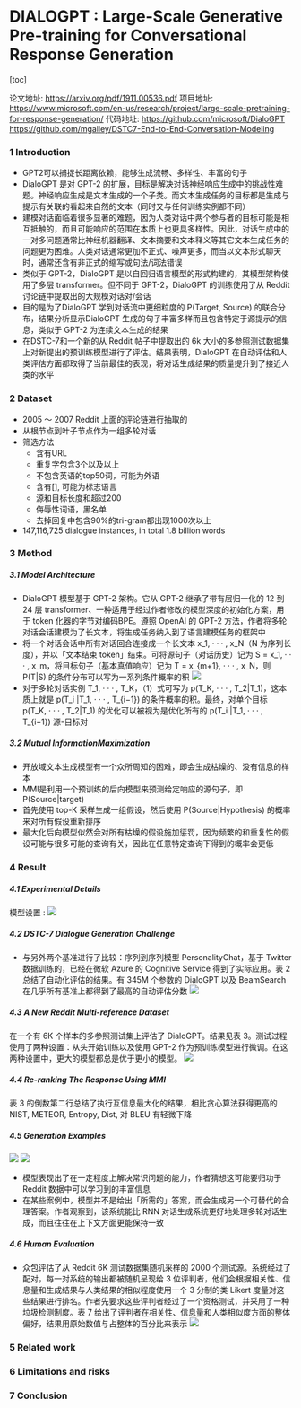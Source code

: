 # DIALOGPT : Large-Scale Generative Pre-training for Conversational Response Generation
[toc]

论文地址: https://arxiv.org/pdf/1911.00536.pdf
项目地址: https://www.microsoft.com/en-us/research/project/large-scale-pretraining-for-response-generation/
代码地址: https://github.com/microsoft/DialoGPT
https://github.com/mgalley/DSTC7-End-to-End-Conversation-Modeling

### 1 Introduction
- GPT2可以捕捉长距离依赖，能够生成流畅、多样性、丰富的句子
- DialoGPT 是对 GPT-2 的扩展，目标是解决对话神经响应生成中的挑战性难题。神经响应生成是文本生成的一个子类。而文本生成任务的目标都是生成与提示有关联的看起来自然的文本（同时又与任何训练实例都不同）
- 建模对话面临着很多显著的难题，因为人类对话中两个参与者的目标可能是相互抵触的，而且可能响应的范围在本质上也更具多样性。因此，对话生成中的一对多问题通常比神经机器翻译、文本摘要和文本释义等其它文本生成任务的问题更为困难。人类对话通常更加不正式、噪声更多，而当以文本形式聊天时，通常还含有非正式的缩写或句法/词法错误
- 类似于 GPT-2，DialoGPT 是以自回归语言模型的形式构建的，其模型架构使用了多层 transformer。但不同于 GPT-2，DialoGPT 的训练使用了从 Reddit 讨论链中提取出的大规模对话对/会话
- 目的是为了DialoGPT 学到对话流中更细粒度的 P(Target, Source) 的联合分布，结果分析显示DialoGPT 生成的句子丰富多样而且包含特定于源提示的信息，类似于 GPT-2 为连续文本生成的结果
- 在DSTC-7和一个新的从 Reddit 帖子中提取出的 6k 大小的多参照测试数据集上对新提出的预训练模型进行了评估。结果表明，DialoGPT 在自动评估和人类评估方面都取得了当前最佳的表现，将对话生成结果的质量提升到了接近人类的水平

### 2 Dataset
- 2005 ～ 2007 Reddit 上面的评论链进行抽取的
- 从根节点到叶子节点作为一组多轮对话
- 筛选方法
    - 含有URL
    - 重复字包含3个以及以上
    - 不包含英语的top50词，可能为外语
    - 含有[], 可能为标志语言
    - 源和目标长度和超过200
    - 侮辱性词语，黑名单
    - 去掉回复中包含90%的tri-gram都出现1000次以上
-  147,116,725 dialogue instances, in total 1.8 billion words

### 3 Method
##### 3.1 Model Architecture
- DialoGPT 模型基于 GPT-2 架构。它从 GPT-2 继承了带有层归一化的 12 到 24 层 transformer、一种适用于经过作者修改的模型深度的初始化方案，用于 token 化器的字节对编码BPE。遵照 OpenAI 的 GPT-2 方法，作者将多轮对话会话建模为了长文本，将生成任务纳入到了语言建模任务的框架中
- 将一个对话会话中所有对话回合连接成一个长文本 x_1, · · · , x_N（N 为序列长度），并以「文本结束 token」结束。可将源句子（对话历史）记为 S = x_1, · · · , x_m，将目标句子（基本真值响应）记为 T = x_{m+1}, · · · , x_N，则 P(T|S) 的条件分布可以写为一系列条件概率的积
![](../../images/d0001/192005021531501.png)
- 对于多轮对话实例 T_1, · · · , T_K，（1）式可写为 p(T_K, · · · , T_2|T_1)，这本质上就是 p(T_i |T_1, · · · , T_{i−1}) 的条件概率的积。最终，对单个目标 p(T_K, · · · , T_2|T_1) 的优化可以被视为是优化所有的 p(T_i |T_1, · · · , T_{i−1}) 源-目标对

##### 3.2 Mutual InformationMaximization
- 开放域文本生成模型有一个众所周知的困难，即会生成枯燥的、没有信息的样本
- MMI是利用一个预训练的后向模型来预测给定响应的源句子，即P(Source|target)
- 首先使用 top-K 采样生成一组假设，然后使用 P(Source|Hypothesis) 的概率来对所有假设重新排序
- 最大化后向模型似然会对所有枯燥的假设施加惩罚，因为频繁的和重复性的假设可能与很多可能的查询有关，因此在任意特定查询下得到的概率会更低

### 4 Result

##### 4.1 Experimental Details
模型设置
: ![](../../images/d0001/012005091531501.png)

##### 4.2 DSTC-7 Dialogue Generation Challenge
- 与另外两个基准进行了比较：序列到序列模型 PersonalityChat，基于 Twitter 数据训练的，已经在微软 Azure 的 Cognitive Service 得到了实际应用。表 2 总结了自动化评估的结果。有 345M 个参数的 DialoGPT 以及 BeamSearch 在几乎所有基准上都得到了最高的自动评估分数
![](../../images/d0001/422005161531501.png)

##### 4.3 A New Reddit Multi-reference Dataset
在一个有 6K 个样本的多参照测试集上评估了 DialoGPT。结果见表 3。测试过程使用了两种设置：从头开始训练以及使用 GPT-2 作为预训练模型进行微调。在这两种设置中，更大的模型都总是优于更小的模型。
![](../../images/d0001/542005171531501.png)

##### 4.4 Re-ranking The Response Using MMI
表 3 的倒数第二行总结了执行互信息最大化的结果，相比贪心算法获得更高的NIST, METEOR, Entropy, Dist, 对 BLEU 有轻微下降

##### 4.5 Generation Examples
![](../../images/d0001/082005231531501.png)
![](../../images/d0001/472005231531501.png)
- 模型表现出了在一定程度上解决常识问题的能力，作者猜想这可能要归功于 Reddit 数据中可以学习到的丰富信息
- 在某些案例中，模型并不是给出「所需的」答案，而会生成另一个可替代的合理答案。作者观察到，该系统能比 RNN 对话生成系统更好地处理多轮对话生成，而且往往在上下文方面更能保持一致

##### 4.6 Human Evaluation
- 众包评估了从 Reddit 6K 测试数据集随机采样的 2000 个测试源。系统经过了配对，每一对系统的输出都被随机呈现给 3 位评判者，他们会根据相关性、信息量和生成结果与人类结果的相似程度使用一个 3 分制的类 Likert 度量对这些结果进行排名。作者先要求这些评判者经过了一个资格测试，并采用了一种垃圾检测制度。表 7 给出了评判者在相关性、信息量和人类相似度方面的整体偏好，结果用原始数值与占整体的百分比来表示
![](../../images/d0001/482005261531501.png)

### 5 Related work

### 6 Limitations and risks

### 7 Conclusion
